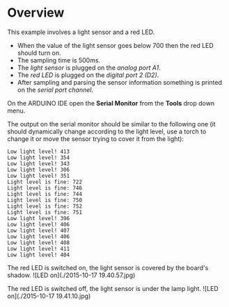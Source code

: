 Overview
========

This example involves a light sensor and a red LED. 

- When the value of the light sensor goes below 700 then the red LED should turn on. 
- The sampling time is 500ms.
- The _light sensor_ is plugged on the _analog port A1_.
- The _red LED_ is plugged on the _digital port 2 (D2)_.
- After sampling and parsing the sensor information something is printed on the _serial port channel_.

On the ARDUINO IDE open the __Serial Monitor__ from the __Tools__ drop down menu.

The output on the serial monitor should be similar to the following one (it should dynamically change according to the light level, use a torch to change it or move the sensor trying to cover it from the light):

```
Low light level! 413
Low light level! 354
Low light level! 343
Low light level! 306
Low light level! 351
Light level is fine: 722
Light level is fine: 746
Light level is fine: 744
Light level is fine: 750
Light level is fine: 752
Light level is fine: 751
Low light level! 396
Low light level! 406
Low light level! 407
Low light level! 406
Low light level! 408
Low light level! 411
Low light level! 404
```

The red LED is switched on, the light sensor is covered by the board's shadow.
![LED on](./2015-10-17 19.40.57.jpg)

The red LED is switched off, the light sensor is under the lamp light.
![LED on](./2015-10-17 19.41.10.jpg)
